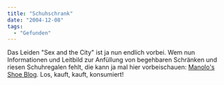```yaml
---
title: "Schuhschrank"
date: "2004-12-08"
tags:
  - "Gefunden"
---
```


Das Leiden "Sex and the City" ist ja nun endlich vorbei. Wem nun Informationen und Leitbild zur Anfüllung von begehbaren Schränken und riesen Schuhregalen fehlt, die kann ja mal hier vorbeischauen: [Manolo's Shoe Blog](http://manoloshoes.blogspot.com/). Los, kauft, kauft, konsumiert!
